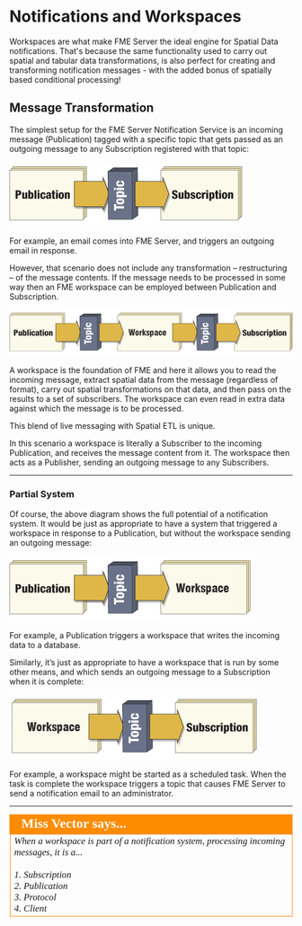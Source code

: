 # Notifications and Workspaces

Workspaces are what make FME Server the ideal engine for Spatial Data notifications. That's because the same functionality used to carry out spatial and tabular data transformations, is also perfect for creating and transforming notification messages - with the added bonus of spatially based conditional processing!


## Message Transformation ##

The simplest setup for the FME Server Notification Service is an incoming message (Publication) tagged with a specific topic that gets passed as an outgoing message to any Subscription registered with that topic:

![](./Images/Img4.013.SimpleNotificationLayout.png)

For example, an email comes into FME Server, and triggers an outgoing email in response.

However, that scenario does not include any transformation – restructuring – of the message contents. If the message needs to be processed in some way then an FME workspace can be employed between Publication and Subscription.

![](./Images/Img4.014.TransformativeNotificationLayout.png)

A workspace is the foundation of FME and here it allows you to read the incoming message, extract spatial data from the message (regardless of format), carry out spatial transformations on that data, and then pass on the results to a set of subscribers. The workspace can even read in extra data against which the message is to be processed.

This blend of live messaging with Spatial ETL is unique.

In this scenario a workspace is literally a Subscriber to the incoming Publication, and receives the message content from it. The workspace then acts as a Publisher, sending an outgoing message to any Subscribers.

---

### Partial System ###

Of course, the above diagram shows the full potential of a notification system. It would be just as appropriate to have a system that triggered a workspace in response to a Publication, but without the workspace sending an outgoing message:

![](./Images/Img4.015.TransformativeNotificationPublicationOnly.png)

For example, a Publication triggers a workspace that writes the incoming data to a database.

Similarly, it’s just as appropriate to have a workspace that is run by some other means, and which sends an outgoing message to a Subscription when it is complete:

![](./Images/Img4.016.TransformativeNotificationSubscriptionOnly.png)

For example, a workspace might be started as a scheduled task. When the task is complete the workspace triggers a topic that causes FME Server to send a notification email to an administrator.

---

<!--Person X Says Section-->

<table style="border-spacing: 0px">
<tr>
<td style="vertical-align:middle;background-color:darkorange;border: 2px solid darkorange">
<i class="fa fa-quote-left fa-lg fa-pull-left fa-fw" style="color:white;padding-right: 12px;vertical-align:text-top"></i>
<span style="color:white;font-size:x-large;font-weight: bold;font-family:serif">Miss Vector says...</span>
</td>
</tr>

<tr>
<td style="border: 1px solid darkorange">
<span style="font-family:serif; font-style:italic; font-size:larger">
When a workspace is part of a notification system, processing incoming messages, it is a...
<br><br>1. Subscription
<br>2. Publication
<br>3. Protocol
<br>4. Client
</span>
</td>
</tr>
</table>



